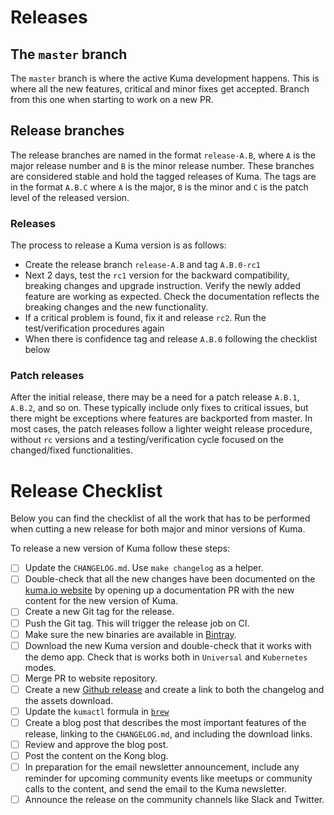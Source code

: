 # Releases

## The `master` branch

The `master` branch is where the active Kuma development happens. This is where all the new features, critical and minor fixes get accepted. Branch from this one when starting to work on a new PR.

## Release branches

The release branches are named in the format `release-A.B`, where `A` is the major release number and `B` is the minor release number. These branches are considered stable and hold the tagged releases of Kuma. The tags are in the format `A.B.C` where `A` is the major, `B` is the minor and `C` is the patch level of the released version.

### Releases

The process to release a Kuma version is as follows:
 * Create the release branch `release-A.B` and tag `A.B.0-rc1`
 * Next 2 days, test the `rc1` version for the backward compatibility, breaking changes and upgrade instruction. Verify the newly added feature are working as expected. Check the documentation reflects the breaking changes and the new functionality.
 * If a critical problem is found, fix it and release `rc2`. Run the test/verification procedures again
 * When there is confidence tag and release `A.B.0` following the checklist below

### Patch releases

After the initial release, there may be a need for a patch release `A.B.1`, `A.B.2`, and so on. These typically include only fixes to critical issues, but there might be exceptions where features are backported from master. In most cases, the patch releases follow a lighter weight release procedure, without `rc` versions and a testing/verification cycle focused on the changed/fixed functionalities.

# Release Checklist

Below you can find the checklist of all the work that has to be performed when cutting a new release for both major and minor versions of Kuma.

To release a new version of Kuma follow these steps:

- [ ] Update the `CHANGELOG.md`. Use `make changelog` as a helper.
- [ ] Double-check that all the new changes have been documented on the [kuma.io website](https://github.com/kumahq/kuma-website) by opening up a documentation PR with the new content for the new version of Kuma.
- [ ] Create a new Git tag for the release.
- [ ] Push the Git tag. This will trigger the release job on CI.
- [ ] Make sure the new binaries are available in [Bintray](https://bintray.com/kong/kuma).
- [ ] Download the new Kuma version and double-check that it works with the demo app. Check that is works both in `Universal` and `Kubernetes` modes.
- [ ] Merge PR to website repository.
- [ ] Create a new [Github release](https://github.com/kumahq/kuma/releases) and create a link to both the changelog and the assets download.
- [ ] Update the `kumactl` formula in [`brew`](https://github.com/Homebrew/homebrew-core/blob/master/Formula/kumactl.rb)
- [ ] Create a blog post that describes the most important features of the release, linking to the `CHANGELOG.md`, and including the download links.
- [ ] Review and approve the blog post.
- [ ] Post the content on the Kong blog.
- [ ] In preparation for the email newsletter announcement, include any reminder for upcoming community events like meetups or community calls to the content, and send the email to the Kuma newsletter.
- [ ] Announce the release on the community channels like Slack and Twitter.
